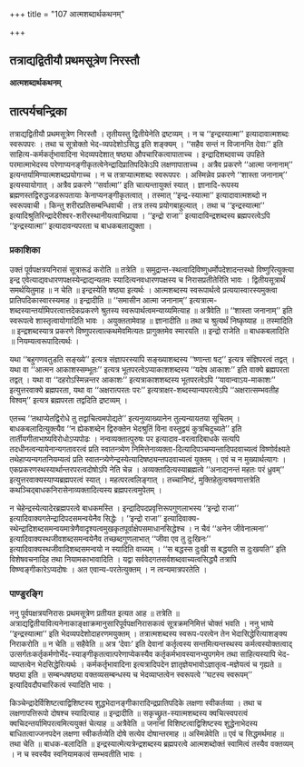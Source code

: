 +++
title = "107 आत्मशब्दार्थकथनम्"

+++


## तत्राद्यद्वितीयौ प्रथमसूत्रेण निरस्तौ

**आत्मशब्दार्थकथनम्**

## **तात्पर्यचन्द्रिका**

तत्राद्यद्वितीयौ प्रथमसूत्रेण निरस्तौ । तृतीयस्तु द्वितीयेनेति द्रष्टव्यम् । न च ‘‘इन्द्रस्यात्मा’’ इत्यादावात्मशब्दः स्वरूपपरः । तथा च सूत्रोक्तो भेद-व्यपदेशोऽसिद्ध इति शङ्क्यम् । ‘‘सहैव सन्तं न विजानन्ति देवाः’’ इति साहित्य-कर्मकर्तृभावादिना भेदव्यपदेशात् षष्ठ्या औपचारिकत्वापाताच्च । इन्द्रादिशब्दवाच्य उपहिते परमात्माभेदस्य परेणाप्यनङ्गीकृतत्वेनेन्द्रादिप्रातिपदिकेऽपि लक्षणापाताच्च । अत्रैव प्रकरणे ‘‘आत्मा जनानाम्’’ इत्यन्तर्यामिण्यात्मशब्दप्रयोगाच्च । न च तत्राप्यात्मशब्दः स्वरूपपरः । अस्मिन्नेव प्रकरणे ‘‘शास्ता जनानाम्’’ इत्यस्यायोगात् । अत्रैव प्रकरणे ‘‘सर्वात्मा’’ इति चात्यन्तायुक्तं स्यात् । ज्ञानादि-रूपस्य ब्रह्मणस्तद्विरुद्धजडरूपतायाः केनाप्यनङ्गीकृतत्वात् । तस्मात् ‘‘इन्द्र-स्यात्मा’’ इत्यादावात्मशब्दो न स्वरूपवाची । किन्तु शरीरप्रतिसम्बन्धिवाची । तत्र तस्य प्रयोगबाहुल्यात् । तथा च ‘‘इन्द्रस्यात्मा’’ इत्यादिश्रुतिरिन्द्रादेरीश्वर-शरीरस्थानीयत्वाभिप्राया । ‘‘इन्द्रो राजा’’ इत्यादाविन्द्रशब्दस्य ब्रह्मपरत्वेऽपि ‘‘इन्द्रस्यात्मा’’ इत्यादावन्यपरता च बाधकबलाद्युक्ता ।

### **प्रकाशिका**

उक्तं पूर्वपक्षत्रयनिरासं सूत्रारूढं करोति ॥ तत्रेति ॥ समुद्रान्त-स्थत्वादिविष्णुधर्मोपदेशादन्तस्थो विष्णुरित्युक्त्या इन्द्र एवेत्याद्यवधारणपक्षस्येन्द्राद्यन्यतमः स्यादित्यनवधारणपक्षस्य च निरासप्रतीतेरिति भावः । द्वितीयसूत्रार्थं समर्थयितुमाह ॥ न चेति ॥ इन्द्रस्येति षष्ठ्या इत्यर्थः । आत्मशब्दस्य स्वरूपार्थत्वे प्रत्ययास्वारस्यमुक्त्वा प्रातिपदिकास्वारस्यमाह ॥ इन्द्रादीति ॥ ‘‘समासीन आत्मा जनानाम्’’ इत्यत्रात्म-शब्दस्यान्तर्यामिपरत्वात्तदेकप्रकरणे श्रुतस्य स्वरूपार्थत्वमन्याय्यमित्याह ॥ अत्रैवेति ॥ ‘‘शास्ता जनानाम्’’ इति स्वरूपत्वे शास्तृत्वायोगादिति भावः । अयुक्ततामेवाह ॥ ज्ञानादीति ॥ तथा च श्रुत्यर्थं निष्कृष्याह ॥ तस्मादिति ॥ इन्द्रशब्दस्यात्र प्रकरणे विष्णुपरत्वात्कथमेवमित्यतः प्रागुक्तमेव स्मारयति ॥ इन्द्रो राजेति ॥ बाधकबलादिति ॥ नियम्यत्वरूपादित्यर्थः ।

यथा ‘‘बहुगणवतुडति सङ्ख्ये’’ इत्यत्र संज्ञापरस्यापि सङ्ख्याशब्दस्य ‘‘ष्णान्ता षट्’’ इत्यत्र संज्ञिपरत्वं तद्वत् । यथा वा ‘‘आत्मन आकाशस्सम्भूतः’’ इत्यत्र भूतपरत्वेऽप्याकाशशब्दस्य ‘‘यदेष आकाशः’’ इति वाक्ये ब्रह्मपरता तद्वत् । यथा वा ‘‘दहरोऽस्मिन्नन्तर आकाशः’’ इत्यत्राकाशशब्दस्य भूतपरत्वेऽपि ‘‘यावान्वाऽय-माकाशः’’ इत्युत्तरवाक्ये ब्रह्मपरता, यथा वा ‘‘अक्षरात्परतः परः’’ इत्यत्राक्षर-शब्दस्यान्यपरत्वेऽपि ‘‘अक्षरात्सम्भवतीह विश्वम्’’ इत्यत्र ब्रह्मपरता तद्वदिति द्रष्टव्यम् ।

एतच्च ‘‘तथाप्येतद्विरोधे तु तद्वाचित्वमपोद्यते’’ इत्यनुव्याख्यानेन तुल्यन्यायतया सूचितम् । बाधकबलादित्युक्त्यैव ‘‘न ह्येकशब्देन द्विरुक्तेन भेदश्रुतिं विना वस्तुद्वयं कुत्रचिदुच्यते’’ इति तार्तीयगीताभाष्यविरोधोऽप्यपोढः । नन्वव्यक्तात्पुरुषः पर इत्यादाव-वरत्वादिबाधके सत्यपि तदधीनत्वन्यायेनान्यगतावरत्वं प्रति स्वातन्त्र्येण निमित्तेनाव्यक्ता-दित्यादिपञ्चम्यन्तादिपदवाच्यत्वं विष्णोर्वक्ष्यते तथेहाप्यन्यगतनियम्यत्वं प्रति स्वातन्त्र्येणेन्द्रस्येत्यादिषष्ठ्यन्तपदवाच्यत्वं युक्तम् । एवं च न मुख्यार्थत्यागः । एकप्रकरणस्थस्यार्थान्तरपरत्वदोषोऽपि नेति चेन्न । अव्यक्तादित्यस्याब्रह्मत्वे ‘‘अनाद्यनन्तं महतः परं ध्रुवम्’’ इत्युत्तरवाक्यस्याप्यब्रह्मपरत्वं स्यात् । महत्परत्वलिङ्गात् । तच्चानिष्टं, मुक्तिहेतुत्वश्रवणात्तत्रेति कथञ्चिद्बाधकनिरासेनाव्यक्तादित्यस्य ब्रह्मपरत्वमुपेतम् ।

न चेहेन्द्रस्येत्यादेरब्रह्मपरत्वे बाधकमस्ति । इन्द्रादिपदप्रवृत्तिरूपगुणलाभस्य ‘‘इन्द्रो राजा’’ इत्यादिवाक्यगतेन्द्रादिपदसमन्वयेनैव सिद्धेः । ‘‘इन्द्रो राजा’’ इत्यादिवाक्य-स्थेन्द्रादिशब्दसमन्वयमात्रेणैवादृश्यत्वमुखकृतपूर्वाक्षेपसमाधानसिद्धेश्च । न चैवं ‘‘अनेन जीवेनात्मना’’ इत्यादिवाक्यस्थजीवशब्दसमन्वयेनैव तच्छब्दगुणलाभात् ‘‘जीवा एव तु दुःखिनः’’ इत्यादिवाक्यस्थजीवादिशब्दसमन्वयो न स्यादिति वाच्यम् । ‘‘स बद्धस्स दुःखी स बद्धयति स दुःखयति’’ इति विशेषवचनादिह तथा नियामकाभावादिति । यद्वा सर्ववेदगतसर्वशब्दवाच्यत्वसिद्ध्यै तत्रापि विष्ण्वङ्गीकारेऽप्यदोषः । अत एवान्य-परतेत्युक्तम् । न त्वन्यमात्रपरतेति ।

### **पाण्डुरङ्गि**

ननु पूर्वपक्षत्रयनिरासः प्रथमसूत्रेण प्रतीयत इत्यत आह ॥ तत्रेति ॥ अत्राद्यद्वितीयावित्यनेनाकाङ्क्षाक्रमानुसारिपूर्वपक्षनिरासकत्वं सूत्रक्रमनिमित्तं चोक्तं भवति । ननु भाष्ये ‘‘इन्द्रस्यात्मा’’ इति भेदव्यपदेशोदाहरणमयुक्तम् । तत्रात्मशब्दस्य स्वरूप-परत्वेन तेन भेदासिद्धेरित्याशङ्क्य निराकरोति ॥ न चेति ॥ सहैवेति ॥ अत्र ‘देवाः’ इति देवानां कर्तृत्वस्य सन्तमित्यन्तस्थस्य कर्मत्वस्योक्तत्वाद् उत्सर्गतःकर्तृकर्मणोर्भेद-स्याङ्गीकृतत्वात्परेणाप्येकस्यैव कर्तृकर्मभावस्यानभ्युपगमेन तथा साहित्यस्यापि भेद-व्याप्तत्वेन भेदसिद्धेरित्यर्थः । कर्मकर्तृभावादिना इत्यत्रादिपदेन ज्ञातृज्ञेयभावोऽज्ञातृत्व-मज्ञेयत्वं च गृह्यते ॥ षष्ठ्या इति ॥ सम्बन्धषष्ठ्या वक्तव्यसम्बन्धस्य च भेदव्याप्तत्वेन स्वरूपत्वे ‘‘घटस्य स्वरूपम्’’ इत्यादिवदौपचारिकत्वं स्यादिति भावः ।

किञ्चेन्द्रादेर्विशिष्टत्वाद्विशिष्टस्य शुद्धभेदानङ्गीकारादिन्द्रप्रातिपदिके लक्षणा स्वीकर्तव्या । तथा च लक्षणापत्तिरूपो दोषश्च स्यादित्याह ॥ इन्द्रादीति ॥ सकृच्छ्रुत-स्यात्मशब्दस्य क्वचित्स्वपरत्वं क्वचिदन्तर्यामिपरत्वमित्ययुक्तं चेत्याह ॥ अत्रैवेति ॥ जनानां विशिष्टत्वाद्विशिष्टस्य शुद्धेनाभेदस्य बाधितत्वाज्जनपदेन लक्षणा स्वीकर्तव्येति दोषे सत्येव दोषान्तरमाह ॥ अस्मिन्नेवेति ॥ एवं च सिद्धमर्थमाह ॥ तथा चेति ॥ बाधक-बलादिति ॥ इन्द्रस्यात्मेत्यत्रेन्द्रशब्दस्य ब्रह्मपरत्वे आत्मशब्दोक्तं स्वामित्वं तस्यैव वक्तव्यम् । न च स्वस्यैव स्वनियामकत्वं सम्भवतीति भावः ।


